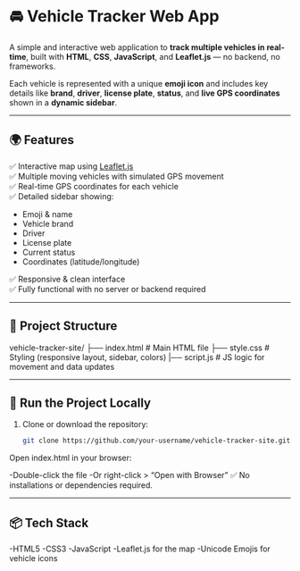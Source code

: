 # 🚘 Vehicle Tracker Web App

A simple and interactive web application to **track multiple vehicles in real-time**, built with **HTML**, **CSS**, **JavaScript**, and **Leaflet.js** — no backend, no frameworks.

Each vehicle is represented with a unique **emoji icon** and includes key details like **brand**, **driver**, **license plate**, **status**, and **live GPS coordinates** shown in a **dynamic sidebar**.

---

## 🌍 Features

✅ Interactive map using [Leaflet.js](https://leafletjs.com/)  
✅ Multiple moving vehicles with simulated GPS movement  
✅ Real-time GPS coordinates for each vehicle  
✅ Detailed sidebar showing:
- Emoji & name
- Vehicle brand
- Driver
- License plate
- Current status
- Coordinates (latitude/longitude)

✅ Responsive & clean interface  
✅ Fully functional with no server or backend required

---

## 📁 Project Structure

vehicle-tracker-site/
├── index.html # Main HTML file
├── style.css # Styling (responsive layout, sidebar, colors)
|── script.js # JS logic for movement and data updates

---

## 🚀 Run the Project Locally

1. Clone or download the repository:
   ```bash
   git clone https://github.com/your-username/vehicle-tracker-site.git
Open index.html in your browser:

-Double-click the file
-Or right-click > “Open with Browser”
✅ No installations or dependencies required.

---

## 📦 Tech Stack

-HTML5
-CSS3
-JavaScript
-Leaflet.js for the map
-Unicode Emojis for vehicle icons

